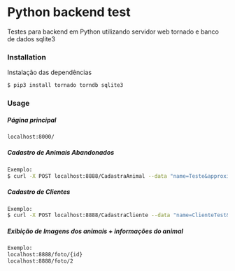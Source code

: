# Python backend test

Testes para backend em Python utilizando servidor web tornado e banco de dados sqlite3

### Installation

Instalação das dependências

```sh
$ pip3 install tornado torndb sqlite3
```
### Usage

##### Página principal

```sh
localhost:8000/
```

##### Cadastro de Animais Abandonados
```sh
Exemplo:
$ curl -X POST localhost:8888/CadastraAnimal --data "name=Teste&approximate_age=2&typeA=XG&rescue_date='2018-08-05'&adoption_date='2018-08-10'&porte=S&vaccinated=Y&img_dir='../img/1.png'"
```

##### Cadastro de Clientes
```sh
Exemplo:
$ curl -X POST localhost:8888/CadastraCliente --data "name=ClienteTest&last_name=SObrenomeTeste&RG='987896541'&proof_of_address='Y'&email='asd@asd.com'&phone='11985236547'"
```
##### Exibição de Imagens dos animais + informações do animal

```sh
Exemplo:
localhost:8888/foto/{id}
localhost:8888/foto/2
```

